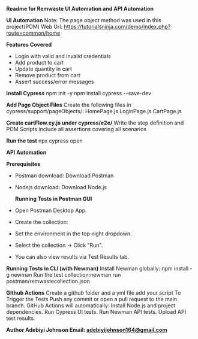 **Readme for Remwaste UI Automation and API Automation**

**UI Automation**
Note: The page object method was used in this project(POM)
Web Url: https://tutorialsninja.com/demo/index.php?route=common/home

 **Features Covered**
- Login with valid and invalid credentials
- Add product to cart
- Update quantity in cart
- Remove product from cart
- Assert success/error messages

**Install Cypress**
npm init -y
npm install cypress --save-dev

**Add Page Object Files**
Create the following files in cypress/support/pageObjects/:
HomePage.js
LoginPage.js
CartPage.js

**Create cartFlow.cy.js under cypress/e2e/**
Write the step definition and POM Scripts
include all assertions covering all scenarios 

**Run the test**
npx cypress open


**API Automation**

   **Prerequisites**
- Postman download: Download Postman
- Nodejs download: Download Node.js

   **Running Tests in Postman GUI**
- Open Postman Desktop App.
- Create the collection:
- Set the environment in the top-right dropdown.
- Select the collection → Click "Run".
- You can also view results via Test Results tab.

**Running Tests in CLI (with Newman)**
Install Newman globally: npm install -g newman
Run the test collection:newman run postman/remwastecollection.json

**Github Actions**
Create a github folder and a yml file
add your script
To Trigger the Tests
Push any commit or open a pull request to the main branch. GitHub Actions will automatically:
Install Node.js and project dependencies.
Run Cypress UI tests.
Run Newman API tests.
Upload API test results.

**Author
Adebiyi Johnson
Email: adebiyijohnson164@gmail.com**
